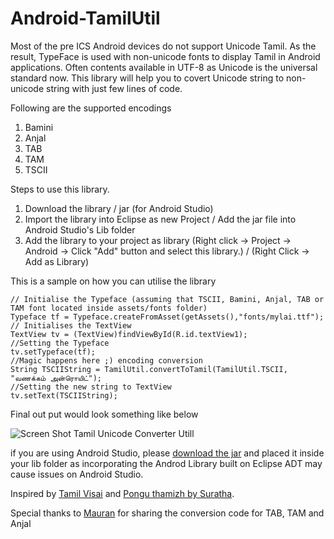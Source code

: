 Android-TamilUtil
=================

Most of the pre ICS Android devices do not support Unicode Tamil. As the result, TypeFace is used with non-unicode fonts to display Tamil in Android applications. Often contents available in UTF-8 as Unicode is the universal standard now. This library will help you to covert Unicode string to non-unicode string with just few lines of code.

Following are the supported encodings

1. Bamini
2. Anjal
3. TAB
4. TAM
5. TSCII


Steps to use this library.

1. Download the library / jar (for Android Studio)
2. Import the library into Eclipse as new Project / Add the jar file into Android Studio's Lib folder
3. Add the library to your project as library (Right click -> Project -> Android -> Click "Add" button and select this library.) / (Right Click -> Add as Library)

This is a sample on how you can utilise the library

    // Initialise the Typeface (assuming that TSCII, Bamini, Anjal, TAB or TAM font located inside assets/fonts folder)
    Typeface tf = Typeface.createFromAsset(getAssets(),"fonts/mylai.ttf");
    // Initialises the TextView
    TextView tv = (TextView)findViewById(R.id.textView1);
    //Setting the Typeface
    tv.setTypeface(tf);
    //Magic happens here ;) encoding conversion
    String TSCIIString = TamilUtil.convertToTamil(TamilUtil.TSCII, "வணக்கம் அன்ரொயிட்");
    //Setting the new string to TextView
    tv.setText(TSCIIString);

Final out put would look something like below

![Screen Shot Tamil Unicode Converter Utill](https://raw.github.com/mayooresan/Android-TamilUtil/master/ScreenShot.png "Android Tamil")

if you are using Android Studio, please [download the jar](https://github.com/mayooresan/Android-TamilUtil/blob/master/tamilutillib.jar?raw=true) and placed it inside your lib folder as incorporating the Androd Library built on Eclipse ADT may cause issues on Android Studio.

Inspired by [Tamil Visai](https://github.com/thamizha/android-tamilvisai) and [Pongu thamizh by Suratha](http://www.suratha.com/reader.htm). 

Special thanks to [Mauran](http://mauran.blogspot.com/) for sharing the conversion code for TAB, TAM and Anjal
